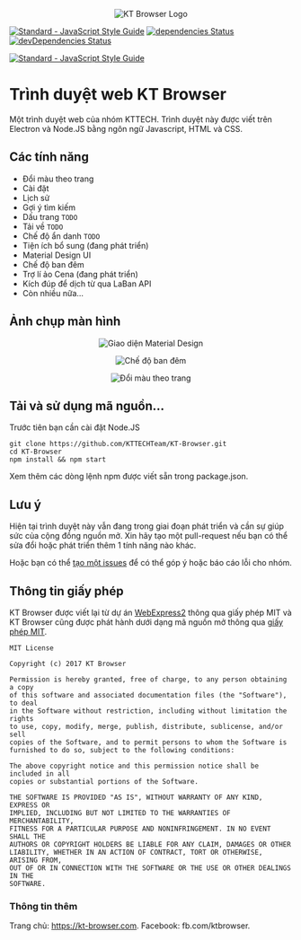 <p align="center">
  <img alt="KT Browser Logo" src="http://kt-browser.com/ktbrowserlogo.png" />
</p>

[![Standard - JavaScript Style Guide](https://img.shields.io/badge/code_style-standard-brightgreen.svg)](http://standardjs.com)
[![dependencies Status](https://david-dm.org/KTTECHTeam/KT-Browser/status.svg)](https://david-dm.org/KTTECHTeam/KT-Browser)
[![devDependencies Status](https://david-dm.org/KTTECHTeam/KT-Browser/dev-status.svg)](https://david-dm.org/KTTECHTeam/KT-Browser?type=dev)

[![Standard - JavaScript Style Guide](https://cdn.rawgit.com/feross/standard/master/badge.svg)](https://github.com/feross/standard)

# Trình duyệt web KT Browser

Một trình duyệt web của nhóm KTTECH. Trình duyệt này được viết trên Electron và Node.JS bằng ngôn ngữ Javascript, HTML và CSS.

## Các tính năng
* Đổi màu theo trang
* Cài đặt
* Lịch sử
* Gợi ý tìm kiếm
* Dấu trang `TODO`
* Tải về `TODO`
* Chế độ ẩn danh `TODO`
* Tiện ích bổ sung (đang phát triển)
* Material Design UI
* Chế độ ban đêm
* Trợ lí ảo Cena (đang phát triển)
* Kích đúp để dịch từ qua LaBan API
* Còn nhiều nữa...

## Ảnh chụp màn hình

<p align="center">
  <img alt="Giao diện Material Design" src="http://kt-browser.com/tinhnang1.png" />
</p>
<p align="center">
  <img alt="Chế độ ban đêm" src="http://kt-browser.com/tinhnang2.png" />
</p>
<p align="center">
  <img alt="Đổi màu theo trang" src="http://kt-browser.com/tinhnang6.png" />
</p>

## Tải và sử dụng mã nguồn...

Trước tiên bạn cần cài đặt Node.JS

```
git clone https://github.com/KTTECHTeam/KT-Browser.git
cd KT-Browser
npm install && npm start
```

Xem thêm các dòng lệnh npm được viết sẵn trong package.json.

## Lưu ý

Hiện tại trình duyệt này vẫn đang trong giai đoạn phát triển và cần sự giúp sức của cộng đồng nguồn mở. Xin hãy tạo một pull-request nếu bạn có thể sửa đổi hoặc phát triển thêm 1 tính năng nào khác.

Hoặc bạn có thể [tạo một issues](https://github.com/KTTECHTeam/KT-Browser/issues) để có thể góp ý hoặc báo cáo lỗi cho nhóm.

## Thông tin giấy phép
KT Browser được viết lại từ dự án [WebExpress2](https://github.com/Sential/WebExpress2) thông qua giấy phép MIT và KT Browser cũng được phát hành dưới dạng mã nguồn mở thông qua [giấy phép MIT](https://github.com/KTTECHTeam/KT-Browser/blob/master/LICENSE).

```
MIT License

Copyright (c) 2017 KT Browser

Permission is hereby granted, free of charge, to any person obtaining a copy
of this software and associated documentation files (the "Software"), to deal
in the Software without restriction, including without limitation the rights
to use, copy, modify, merge, publish, distribute, sublicense, and/or sell
copies of the Software, and to permit persons to whom the Software is
furnished to do so, subject to the following conditions:

The above copyright notice and this permission notice shall be included in all
copies or substantial portions of the Software.

THE SOFTWARE IS PROVIDED "AS IS", WITHOUT WARRANTY OF ANY KIND, EXPRESS OR
IMPLIED, INCLUDING BUT NOT LIMITED TO THE WARRANTIES OF MERCHANTABILITY,
FITNESS FOR A PARTICULAR PURPOSE AND NONINFRINGEMENT. IN NO EVENT SHALL THE
AUTHORS OR COPYRIGHT HOLDERS BE LIABLE FOR ANY CLAIM, DAMAGES OR OTHER
LIABILITY, WHETHER IN AN ACTION OF CONTRACT, TORT OR OTHERWISE, ARISING FROM,
OUT OF OR IN CONNECTION WITH THE SOFTWARE OR THE USE OR OTHER DEALINGS IN THE
SOFTWARE.
```

### Thông tin thêm
Trang chủ: https://kt-browser.com.
Facebook: fb.com/ktbrowser.

